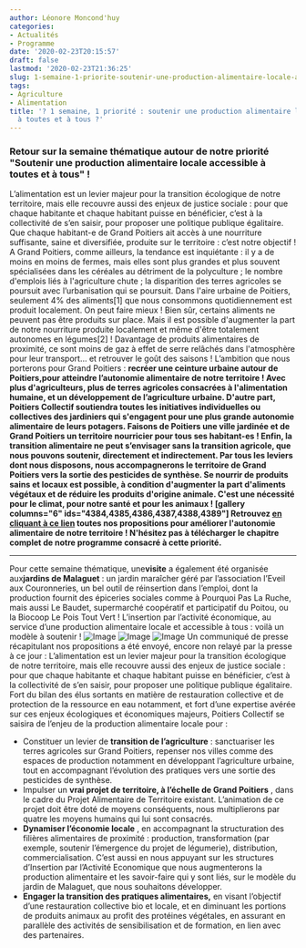```yaml
---
author: Léonore Moncond'huy
categories:
- Actualités
- Programme
date: '2020-02-23T20:15:57'
draft: false
lastmod: '2020-02-23T21:36:25'
slug: 1-semaine-1-priorite-soutenir-une-production-alimentaire-locale-accessible-a-toutes-et-a-tous
tags:
- Agriculture
- Alimentation
title: '? 1 semaine, 1 priorité : soutenir une production alimentaire locale accessible
  à toutes et à tous ?'
---
```


### **Retour sur la semaine thématique autour de notre priorité "Soutenir une production alimentaire locale accessible à toutes et à tous" !**

L’alimentation est un levier majeur pour la transition écologique de notre territoire, mais elle recouvre aussi des enjeux de justice sociale : pour que chaque habitante et chaque habitant puisse en bénéficier, c’est à la collectivité de s’en saisir, pour proposer une politique publique égalitaire. Que chaque habitant-e de Grand Poitiers ait accès à une nourriture suffisante, saine et diversifiée, produite sur le territoire : c’est notre objectif ! A Grand Poitiers, comme ailleurs, la tendance est inquiétante : il y a de moins en moins de fermes, mais elles sont plus grandes et plus souvent spécialisées dans les céréales au détriment de la polyculture ; le nombre d'emplois liés à l'agriculture chute ; la disparition des terres agricoles se poursuit avec l’urbanisation qui se poursuit. Dans l'aire urbaine de Poitiers, seulement 4% des aliments[1] que nous consommons quotidiennement est produit localement. On peut faire mieux ! Bien sûr, certains aliments ne peuvent pas être produits sur place. Mais il est possible d'augmenter la part de notre nourriture produite localement et même d'être totalement autonomes en légumes[2] ! Davantage de produits alimentaires de proximité, ce sont moins de gaz à effet de serre relâchés dans l'atmosphère pour leur transport… et retrouver le goût des saisons ! L’ambition que nous porterons pour Grand Poitiers : **recréer une ceinture urbaine autour de Poitiers,****pour atteindre l’autonomie alimentaire de notre territoire** ! Avec plus d'agriculteurs, plus de terres agricoles consacrées à l'alimentation humaine, et un développement de l’agriculture urbaine. D'autre part, Poitiers Collectif soutiendra toutes les initiatives individuelles ou collectives des jardiniers qui s'engagent pour une plus grande autonomie alimentaire de leurs potagers. **Faisons de Poitiers une ville jardinée et de Grand Poitiers un territoire nourricier pour tous ses habitant-es** ! Enfin, la transition alimentaire ne peut s’envisager sans la transition agricole, que nous pouvons soutenir, directement et indirectement. Par tous les leviers dont nous disposons, nous accompagnerons le territoire de Grand Poitiers **vers la sortie des pesticides de synthèse**. Se nourrir de produits sains et locaux est possible, à condition d'augmenter la part d'aliments végétaux et de réduire les produits d'origine animale. C'est une nécessité pour le climat, pour notre santé et pour les animaux !  [gallery columns="6" ids="4384,4385,4386,4387,4388,4389"]   Retrouvez [en cliquant à ce lien](https://poitierscollectif.fr/le-programme-poitiers-collectif-2020/production_locale_accessible_a_tous/) **toutes nos propositions pour améliorer l'autonomie alimentaire de notre territoire !** N'hésitez pas à télécharger le chapitre complet de notre programme consacré à cette priorité.****

* * *

  Pour cette semaine thématique, une**visite** a également été organisée aux**jardins de Malaguet** : un jardin maraîcher géré par l’association l’Eveil aux Couronneries, un bel outil de réinsertion dans l’emploi, dont la production fournit des épiceries sociales comme à Pourquoi Pas La Ruche, mais aussi Le Baudet, supermarché coopératif et participatif du Poitou, ou la Biocoop Le Pois Tout Vert ! L’insertion par l’activité économique, au service d’une production alimentaire locale et accessible à tous : voilà un modèle à soutenir ! ![Image](/images/2025/1-semaine-1-priorite-soutenir-une-production-alimentaire-locale-accessible-a-toutes-et-a-tous/86842105_493685904902096_4689306969503170560_o.jpg) ![Image](/images/2025/1-semaine-1-priorite-soutenir-une-production-alimentaire-locale-accessible-a-toutes-et-a-tous/87067239_1791458257657606_5333072178617253888_n.jpg) ![Image](/images/2025/1-semaine-1-priorite-soutenir-une-production-alimentaire-locale-accessible-a-toutes-et-a-tous/86935626_187017802552209_7434395498099769344_n.jpg) Un communiqué de presse récapitulant nos propositions a été envoyé, encore non relayé par la presse à ce jour : L’alimentation est un levier majeur pour la transition écologique de notre territoire, mais elle recouvre aussi des enjeux de justice sociale : pour que chaque habitante et chaque habitant puisse en bénéficier, c’est à la collectivité de s’en saisir, pour proposer une politique publique égalitaire. Fort du bilan des élus sortants en matière de restauration collective et de protection de la ressource en eau notamment, et fort d’une expertise avérée sur ces enjeux écologiques et économiques majeurs, Poitiers Collectif se saisira de l’enjeu de la production alimentaire locale pour : 

  * Constituer un levier de **transition de l’agriculture** : sanctuariser les terres agricoles sur Grand Poitiers, repenser nos villes comme des espaces de production notamment en développant l’agriculture urbaine, tout en accompagnant l’évolution des pratiques vers une sortie des pesticides de synthèse.
  * Impulser un **vrai projet de territoire, à l’échelle de Grand Poitiers** , dans le cadre du Projet Alimentaire de Territoire existant. L’animation de ce projet doit être doté de moyens conséquents, nous multiplierons par quatre les moyens humains qui lui sont consacrés.
  * **Dynamiser l’économie locale** , en accompagnant la structuration des filières alimentaires de proximité : production, transformation (par exemple, soutenir l’émergence du projet de légumerie), distribution, commercialisation. C’est aussi en nous appuyant sur les structures d’Insertion par l’Activité Economique que nous augmenterons la production alimentaire et les savoir-faire qui y sont liés, sur le modèle du jardin de Malaguet, que nous souhaitons développer.
  * **Engager la transition des pratiques alimentaires,** en visant l’objectif d’une restauration collective bio et locale, et en diminuant les portions de produits animaux au profit des protéines végétales, en assurant en parallèle des activités de sensibilisation et de formation, en lien avec des partenaires.
